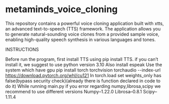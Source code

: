 # metaminds_voice_cloning
This repository contains a powerful voice cloning application built with xtts, an advanced text-to-speech (TTS) framework. The application allows you to generate natural-sounding voice clones from a provided sample voice, enabling high-quality speech synthesis in various languages and tones.

INSTRUCTIONS

Before run the program, first install TTS using pip install TTS. if you can’t install it, we suggest to use python version 3.10
Also install espeak
Use the system which have gpu
pip install torch torchvision torchaudio --index-url https://download.pytorch.org/whl/cu121
In torch.load set weights_only has false(bypass security check)(already there is function declared in code to do it)
While running main.py if you error regarding numpy,librosa,scipy we recommend to use different versions
Numpy–1.22.0
Librosa–0.8.1
Scipy–1.11.4
